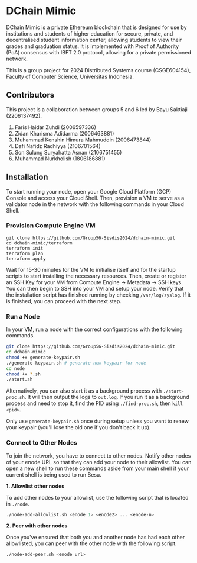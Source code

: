 
# DChain Mimic

DChain Mimic is a private Ethereum blockchain that is designed for use by institutions and students of higher education for secure, private, and decentralised student information center, allowing students to view their grades and graduation status. It is implemented with Proof of Authority (PoA) consensus with IBFT 2.0 protocol, allowing for a private permissioned network.

This is a group project for 2024 Distributed Systems course (CSGE604154), Faculty of Computer Science, Universitas Indonesia.

## Contributors

This project is a collaboration between groups 5 and 6 led by Bayu Saktiaji (2206137492).

1. Faris Haidar Zuhdi (2006597336) 
2. Zidan Kharisma Adidarma (2006463881)
3. Muhammad Kenshin Himura Mahmuddin (2006473844)
4. Dafi Nafidz Radhiyya (2106701564)
5. Son Sulung Suryahatta Asnan (2106751455)
6. Muhammad Nurkholish (1806186881)

## Installation

To start running your node, open your Google Cloud Platform (GCP) Console and access your Cloud Shell. Then, provision a VM to serve as a validator node in the network with the following commands in your Cloud Shell.

### Provision Compute Engine VM
```
git clone https://github.com/Group56-Sisdis2024/dchain-mimic.git
cd dchain-mimic/terraform
terraform init
terraform plan
terraform apply
```

Wait for 15-30 minutes for the VM to initialise itself and for the startup scripts to start installing the necessary resources. Then, create or register an SSH Key for your VM from Compute Engine -> Metadata -> SSH keys. You can then begin to SSH into your VM and setup your node. Verify that the installation script has finished running by checking `/var/log/syslog`. If it is finished, you can proceed with the next step.


### Run a Node

In your VM, run a node with the correct configurations with the following commands.

```sh
git clone https://github.com/Group56-Sisdis2024/dchain-mimic.git
cd dchain-mimic
chmod +x generate-keypair.sh
./generate-keypair.sh # generate new keypair for node
cd node
chmod +x *.sh
./start.sh
```

Alternatively, you can also start it as a background process with `./start-proc.sh`. It will then output the logs to `out.log`. If you run it as a background process and need to stop it, find the PID using `./find-proc.sh`, then `kill <pid>`.

Only use `generate-keypair.sh` once during setup unless you want to renew your keypair (you'll lose the old one if you don't back it up).


### Connect to Other Nodes

To join the network, you have to connect to other nodes. Notify other nodes of your enode URL so that they can add your node to their allowlist. You can open a new shell to run these commands aside from your main shell if your current shell is being used to run Besu.

**1. Allowlist other nodes** 

To add other nodes to your allowlist, use the following script that is located in `./node`.

```sh
./node-add-allowlist.sh <enode 1> <enode2> ... <enode-n>
```

**2. Peer with other nodes** 

Once you've ensured that both you and another node has had each other allowlisted, you can peer with the other node with the following script.

```sh
./node-add-peer.sh <enode url>
```
